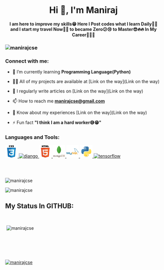 <h1 align="center">Hi 👋, I'm Maniraj</h1>
<p align="center"><b>I am here to improve my skills😁 Here I Post codes what I learn Daily👀🔥 and I start my travel Now🐾😍 to became Zero😕😢 to Master😎🔥🔥 In My Career💪✨💥</b></p>

<h3 align="left"> <img src="https://komarev.com/ghpvc/?username=manirajcse&label=Profile%20views&color=0e75b6&style=flat" alt="manirajcse" /> </h3>

<h3 align="left">Connect with me:</h3>
<p align="left"></p>

- 🌱 I’m currently learning **Programming Language(Python)**

- 👨‍💻 All of my projects are available at [Link on the way](Link on the way)

- 📝 I regularly write articles on [Link on the way](Link on the way)

- 📫 How to reach me **manirajcse@gmail.com**

- 📄 Know about my experiences [Link on the way](Link on the way)

- ⚡ Fun fact **"I think I am a hard worker😅😁"**

<h3 align="left">Languages and Tools:</h3>
<p align="left"> <a href="https://www.w3schools.com/css/" target="_blank" rel="noreferrer"> <img src="https://raw.githubusercontent.com/devicons/devicon/master/icons/css3/css3-original-wordmark.svg" alt="css3" width="40" height="40"/> </a> <a href="https://www.djangoproject.com/" target="_blank" rel="noreferrer"> <img src="https://cdn.worldvectorlogo.com/logos/django.svg" alt="django" width="40" height="40"/> </a> <a href="https://www.w3.org/html/" target="_blank" rel="noreferrer"> <img src="https://raw.githubusercontent.com/devicons/devicon/master/icons/html5/html5-original-wordmark.svg" alt="html5" width="40" height="40"/> </a> <a href="https://www.mongodb.com/" target="_blank" rel="noreferrer"> <img src="https://raw.githubusercontent.com/devicons/devicon/master/icons/mongodb/mongodb-original-wordmark.svg" alt="mongodb" width="40" height="40"/> </a> <a href="https://www.mysql.com/" target="_blank" rel="noreferrer"> <img src="https://raw.githubusercontent.com/devicons/devicon/master/icons/mysql/mysql-original-wordmark.svg" alt="mysql" width="40" height="40"/> </a> <a href="https://www.python.org" target="_blank" rel="noreferrer"> <img src="https://raw.githubusercontent.com/devicons/devicon/master/icons/python/python-original.svg" alt="python" width="40" height="40"/> </a> <a href="https://www.tensorflow.org" target="_blank" rel="noreferrer"> <img src="https://www.vectorlogo.zone/logos/tensorflow/tensorflow-icon.svg" alt="tensorflow" width="40" height="40"/> </a> </p><br><br>

<p><img align="left" src="https://github-readme-stats.vercel.app/api/top-langs?username=manirajcse&show_icons=true&locale=en&layout=compact" alt="manirajcse"/></p>
<br><p><img align="left" src="https://github-readme-streak-stats.herokuapp.com/?user=manirajcse&" alt="manirajcse" /></p>

<br><h2 align="left">My Status In GITHUB:</h2>
<p align="left"></p><br>

<p>&nbsp;<img align="center" src="https://github-readme-stats.vercel.app/api?username=manirajcse&show_icons=true&locale=en" alt="manirajcse" /></p><br>

<br><br><p align="left"><a href="https://github.com/ryo-ma/github-profile-trophy"><img src="https://github-profile-trophy.vercel.app/?username=manirajcse" alt="manirajcse" /></a></p>
